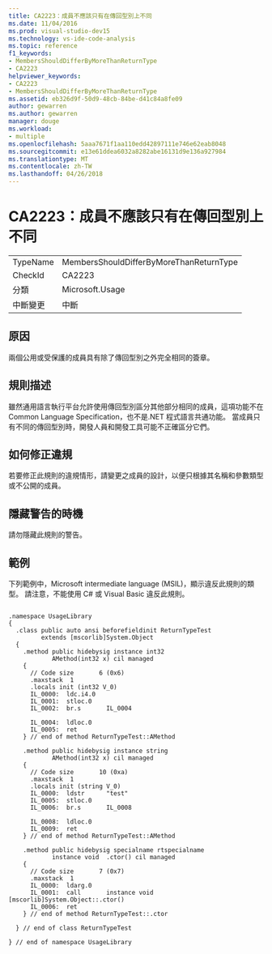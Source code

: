 ```yaml
---
title: CA2223：成員不應該只有在傳回型別上不同
ms.date: 11/04/2016
ms.prod: visual-studio-dev15
ms.technology: vs-ide-code-analysis
ms.topic: reference
f1_keywords:
- MembersShouldDifferByMoreThanReturnType
- CA2223
helpviewer_keywords:
- CA2223
- MembersShouldDifferByMoreThanReturnType
ms.assetid: eb326d9f-50d9-48cb-84be-d41c84a8fe09
author: gewarren
ms.author: gewarren
manager: douge
ms.workload:
- multiple
ms.openlocfilehash: 5aaa7671f1aa110edd42897111e746e62eab8048
ms.sourcegitcommit: e13e61ddea6032a8282abe16131d9e136a927984
ms.translationtype: MT
ms.contentlocale: zh-TW
ms.lasthandoff: 04/26/2018
---
```

# <a name="ca2223-members-should-differ-by-more-than-return-type"></a>CA2223：成員不應該只有在傳回型別上不同
|||
|-|-|
|TypeName|MembersShouldDifferByMoreThanReturnType|
|CheckId|CA2223|
|分類|Microsoft.Usage|
|中斷變更|中斷|

## <a name="cause"></a>原因
 兩個公用或受保護的成員具有除了傳回型別之外完全相同的簽章。

## <a name="rule-description"></a>規則描述
 雖然通用語言執行平台允許使用傳回型別區分其他部分相同的成員，這項功能不在 Common Language Specification，也不是.NET 程式語言共通功能。 當成員只有不同的傳回型別時，開發人員和開發工具可能不正確區分它們。

## <a name="how-to-fix-violations"></a>如何修正違規
 若要修正此規則的違規情形，請變更之成員的設計，以便只根據其名稱和參數類型或不公開的成員。

## <a name="when-to-suppress-warnings"></a>隱藏警告的時機
 請勿隱藏此規則的警告。

## <a name="example"></a>範例
 下列範例中，Microsoft intermediate language (MSIL)，顯示違反此規則的類型。 請注意，不能使用 C# 或 Visual Basic 違反此規則。

```

.namespace UsageLibrary
{
  .class public auto ansi beforefieldinit ReturnTypeTest
         extends [mscorlib]System.Object
  {
    .method public hidebysig instance int32
            AMethod(int32 x) cil managed
    {
      // Code size       6 (0x6)
      .maxstack  1
      .locals init (int32 V_0)
      IL_0000:  ldc.i4.0
      IL_0001:  stloc.0
      IL_0002:  br.s       IL_0004

      IL_0004:  ldloc.0
      IL_0005:  ret
    } // end of method ReturnTypeTest::AMethod

    .method public hidebysig instance string
            AMethod(int32 x) cil managed
    {
      // Code size       10 (0xa)
      .maxstack  1
      .locals init (string V_0)
      IL_0000:  ldstr      "test"
      IL_0005:  stloc.0
      IL_0006:  br.s       IL_0008

      IL_0008:  ldloc.0
      IL_0009:  ret
    } // end of method ReturnTypeTest::AMethod

    .method public hidebysig specialname rtspecialname
            instance void  .ctor() cil managed
    {
      // Code size       7 (0x7)
      .maxstack  1
      IL_0000:  ldarg.0
      IL_0001:  call       instance void [mscorlib]System.Object::.ctor()
      IL_0006:  ret
    } // end of method ReturnTypeTest::.ctor

  } // end of class ReturnTypeTest

} // end of namespace UsageLibrary

```